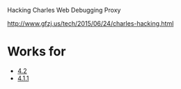 Hacking Charles Web Debugging Proxy

<http://www.gfzj.us/tech/2015/06/24/charles-hacking.html>

# Works for

- [4.2](4.2)
- [4.1.1](4.1.1)